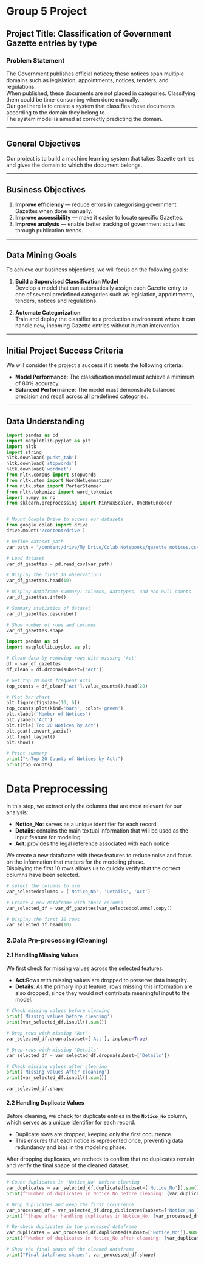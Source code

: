 # Group 5 Project

## Project Title: Classification of Government Gazette entries by type

### Problem Statement
The Government publishes official notices; these notices span multiple domains such as legislation, appointments, notices, tenders, and regulations.  
When published, these documents are not placed in categories. Classifying them could be time-consuming when done manually.  
Our goal here is to create a system that classifies these documents according to the domain they belong to.  
The system model is aimed at correctly predicting the domain.

---

## General Objectives
Our project is to build a machine learning system that takes Gazette entries and gives the domain to which the document belongs.

---

## Business Objectives
1. **Improve efficiency** — reduce errors in categorising government Gazettes when done manually.  
2. **Improve accessibility** — make it easier to locate specific Gazettes.  
3. **Improve analysis** — enable better tracking of government activities through publication trends.  

---

## Data Mining Goals
To achieve our business objectives, we will focus on the following goals:

1. **Build a Supervised Classification Model**  
   Develop a model that can automatically assign each Gazette entry to one of several predefined categories such as legislation, appointments, tenders, notices and regulations.  

2. **Automate Categorization**  
   Train and deploy the classifier to a production environment where it can handle new, incoming Gazette entries without human intervention.  

---

## Initial Project Success Criteria
We will consider the project a success if it meets the following criteria:  

- **Model Performance**: The classification model must achieve a minimum of 80% accuracy.  
- **Balanced Performance**: The model must demonstrate balanced precision and recall across all predefined categories.  

---

## Data Understanding

```python
import pandas as pd
import matplotlib.pyplot as plt
import nltk
import string
nltk.download('punkt_tab')
nltk.download('stopwords')
nltk.download('wordnet')
from nltk.corpus import stopwords
from nltk.stem import WordNetLemmatizer
from nltk.stem import PorterStemmer
from nltk.tokenize import word_tokenize
import numpy as np
from sklearn.preprocessing import MinMaxScaler, OneHotEncoder


# Mount Google Drive to access our datasets
from google.colab import drive
drive.mount('/content/drive')

# Define dataset path
var_path = "/content/drive/My Drive/Colab Notebooks/gazette_notices.csv"

# Load dataset
var_df_gazettes = pd.read_csv(var_path)

# Display the first 10 observations
var_df_gazettes.head(10)

# Display dataframe summary: columns, datatypes, and non-null counts
var_df_gazettes.info()

# Summary statistics of dataset
var_df_gazettes.describe()

# Show number of rows and columns
var_df_gazettes.shape

import pandas as pd
import matplotlib.pyplot as plt

# Clean data by removing rows with missing 'Act'
df = var_df_gazettes
df_clean = df.dropna(subset=['Act'])

# Get top 20 most frequent Acts
top_counts = df_clean['Act'].value_counts().head(20)

# Plot bar chart
plt.figure(figsize=(10, 6))
top_counts.plot(kind='barh', color='green')
plt.xlabel('Number of Notices')
plt.ylabel('Act')
plt.title('Top 20 Notices by Act')
plt.gca().invert_yaxis()
plt.tight_layout()
plt.show()

# Print summary
print("\nTop 20 Counts of Notices by Act:")
print(top_counts)
```
# **Data Preprocessing**
In this step, we extract only the columns that are most relevant for our analysis:  
- **Notice_No**: serves as a unique identifier for each record  
- **Details**: contains the main textual information that will be used as the input feature for modeling  
- **Act**: provides the legal reference associated with each notice  

We create a new dataframe with these features to reduce noise and focus on the information that matters for the modeling phase.  
Displaying the first 10 rows allows us to quickly verify that the correct columns have been selected. 

```python
# select the columns to use
var_selectedcolumns = ['Notice_No', 'Details', 'Act']

# Create a new dataframe with those columns
var_selected_df = var_df_gazettes[var_selectedcolumns].copy()

# Display the first 10 rows
var_selected_df.head(10)
```
### **2.Data Pre-processing (Cleaning)**
#### **2.1 Handling Missing Values**
We first check for missing values across the selected features.  

- **Act**:Rows with missing values are dropped to preserve data integrity.  
- **Details**: As the primary input feature, rows missing this information are also dropped, since they would not contribute meaningful input to the model.

```python
# Check missing values before cleaning
print('Missing values before cleaning')
print(var_selected_df.isnull().sum())

# Drop rows with missing 'Act'
var_selected_df.dropna(subset=['Act'], inplace=True)

# Drop rows with missing 'Details'
var_selected_df = var_selected_df.dropna(subset=['Details'])

# Check missing values after cleaning
print('Missing values After cleaning')
print(var_selected_df.isnull().sum())

var_selected_df.shape
```
#### **2.2 Handling Duplicate Values**

Before cleaning, we check for duplicate entries in the **`Notice_No`** column, which serves as a unique identifier for each record.  

- Duplicate rows are dropped, keeping only the first occurrence.  
- This ensures that each notice is represented once, preventing data redundancy and bias in the modeling phase.  

After dropping duplicates, we recheck to confirm that no duplicates remain and verify the final shape of the cleaned dataset.

---

```python
# Count duplicates in 'Notice_No' before cleaning
var_duplicates = var_selected_df.duplicated(subset=['Notice_No']).sum()
print(f"Number of duplicates in Notice_No before cleaning: {var_duplicates}")

# Drop duplicates and keep the first occurrence
var_processed_df = var_selected_df.drop_duplicates(subset=['Notice_No'], keep="first")
print(f"Shape after handling duplicates in Notice_No: {var_processed_df.shape}")

# Re-check duplicates in the processed dataframe
var_duplicates = var_processed_df.duplicated(subset=['Notice_No']).sum()
print(f"Number of duplicates in Notice_No after cleaning: {var_duplicates}")

# Show the final shape of the cleaned dataframe
print("Final dataframe shape:", var_processed_df.shape)
